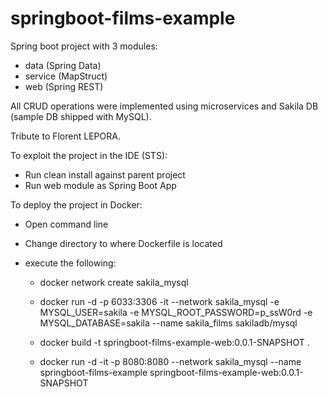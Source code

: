 # springboot-films-example

Spring boot project with 3 modules:

- data (Spring Data)
- service (MapStruct)
- web (Spring REST)

All CRUD operations were implemented using microservices and Sakila DB
(sample DB shipped with MySQL).

Tribute to Florent LEPORA.

To exploit the project in the IDE (STS):

- Run clean install against parent project
- Run web module as Spring Boot App

To deploy the project in Docker:
- Open command line
- Change directory to where Dockerfile is located
- execute the following:

	- docker network create sakila_mysql

	- docker run -d -p 6033:3306 -it --network sakila_mysql -e MYSQL_USER=sakila -e MYSQL_ROOT_PASSWORD=p_ssW0rd -e MYSQL_DATABASE=sakila --name sakila_films sakiladb/mysql

	- docker build -t springboot-films-example-web:0.0.1-SNAPSHOT .

	- docker run -d -it -p 8080:8080 --network sakila_mysql --name springboot-films-example springboot-films-example-web:0.0.1-SNAPSHOT 


